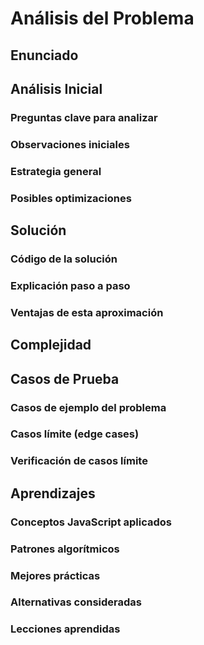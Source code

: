 # Análisis del Problema

## Enunciado

## Análisis Inicial

### Preguntas clave para analizar

### Observaciones iniciales

### Estrategia general

### Posibles optimizaciones

## Solución

### Código de la solución

### Explicación paso a paso

### Ventajas de esta aproximación

## Complejidad

## Casos de Prueba

### Casos de ejemplo del problema

### Casos límite (edge cases)

### Verificación de casos límite

## Aprendizajes

### Conceptos JavaScript aplicados

### Patrones algorítmicos

### Mejores prácticas

### Alternativas consideradas

### Lecciones aprendidas
